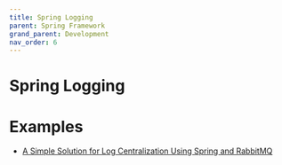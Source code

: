```yaml
---
title: Spring Logging
parent: Spring Framework
grand_parent: Development
nav_order: 6
---
```


# Spring Logging
# Examples
* [A Simple Solution for Log Centralization Using Spring and RabbitMQ](https://github.com/spring-kb/logging-spring-rabbitmq-logging)